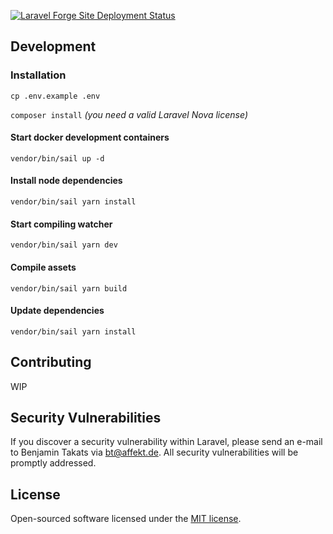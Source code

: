 [![Laravel Forge Site Deployment Status](https://img.shields.io/endpoint?url=https%3A%2F%2Fforge.laravel.com%2Fsite-badges%2F03a51b88-6eab-491b-8b80-5183a78d0024%3Fdate%3D1%26commit%3D1&style=for-the-badge)](https://forge.laravel.com)

## Development

### Installation

```cp .env.example .env```

```composer install```
*(you need a valid Laravel Nova license)*

#### Start docker development containers

```vendor/bin/sail up -d```

#### Install node dependencies

```vendor/bin/sail yarn install```

#### Start compiling watcher

```vendor/bin/sail yarn dev```

#### Compile assets

```vendor/bin/sail yarn build```

#### Update dependencies

```vendor/bin/sail yarn install```

## Contributing

WIP

## Security Vulnerabilities

If you discover a security vulnerability within Laravel, please send an e-mail to Benjamin Takats
via [bt@affekt.de](mailto:bt@affekt.de). All security vulnerabilities will be promptly addressed.

## License

Open-sourced software licensed under the [MIT license](https://opensource.org/licenses/MIT).
